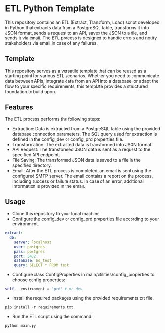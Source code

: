 # ETL Python Template

This repository contains an ETL (Extract, Transform, Load) script developed in Python that extracts data from a PostgreSQL table, transforms it into JSON format, sends a request to an API, saves the JSON to a file, and sends it via email. The ETL process is designed to handle errors and notify stakeholders via email in case of any failures.

## Template
This repository serves as a versatile template that can be reused as a starting point for various ETL scenarios. Whether you need to communicate data between APIs, integrate data from an API into a database, or adapt the flow to your specific requirements, this template provides a structured foundation to build upon.

## Features
The ETL process performs the following steps:
- Extraction: Data is extracted from a PostgreSQL table using the provided database connection parameters. The SQL query used for extraction is defined in the config_dev or config_prd properties file.
- Transformation: The extracted data is transformed into JSON format.
- API Request: The transformed JSON data is sent as a request to the specified API endpoint.
- File Saving: The transformed JSON data is saved to a file in the specified directory.
- Email: After the ETL process is completed, an email is sent using the configured SMTP server. The email contains a report on the process, including success or failure status. In case of an error, additional information is provided in the email.

## Usage
- Clone this repository to your local machine.
- Configure the config_dev or config_prd properties file according to your environment.
```yaml
extract:
  db:
    server: localhost
    user: postgres
    pass: postgres
    port: 5432
    database: bd_test
    query: SELECT * FROM test
```
- Configure class ConfigProperties in main/utilities/config_properties to choose config properties:
```python
self.__environment = 'prd' # or dev
```
- Install the required packages using the provided requirements.txt file.
```
pip install -r requirements.txt
```
- Run the ETL script using the command: 
```
python main.py
```